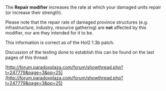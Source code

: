 The **Repair modifier** increases the rate at which your damaged units
repair (or increase their strength).

Please note that the repair rate of damaged province structures (e.g.
infrastructure, industry, resource gathering) are **not** affected by
this modifier, nor are they intended for it to be.

This information is correct as of the HoI2 1.3b patch.

Discussion of the testing done to establish this can be found on the
last pages of this thread:

[http://forum.paradoxplaza.com/forum/showthread.php?t=247779&page=3&pp=25](http://forum.paradoxplaza.com/forum/showthread.php?t=247779&page=3&pp=25)
